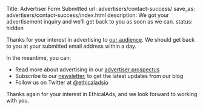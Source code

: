 Title: Advertiser Form Submitted
url: advertisers/contact-success/
save_as: advertisers/contact-success/index.html
description: We got your advertisement inquiry and we'll get back to you as soon as we can.
status: hidden

Thanks for your interest in advertising to [our audience](/our-audience/).
We should get back to you at your submitted email address within a day.

In the meantime, you can:

- Read more about advertising in our [advertiser prospectus]({static}/prospectus/ethicalads-advertiser-prospectus.pdf)
- Subscribe to our [newsletter](#newsletter), to get the latest updates from our blog
- Follow us on Twitter at [@ethicaladsio](https://twitter.com/ethicaladsio)

Thanks again for your interest in EthicalAds,
and we look forward to working with you.

